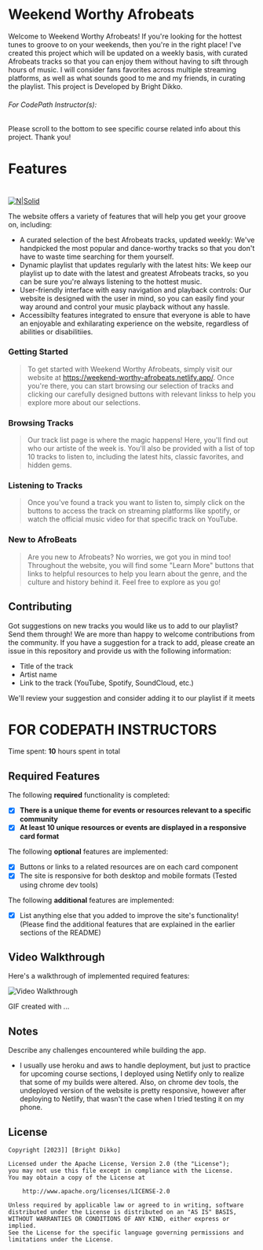 #  Weekend Worthy Afrobeats

Welcome to Weekend Worthy Afrobeats! If you're looking for the hottest tunes to groove to on your weekends, then you're in the right place! I've created this project which will be updated on a weekly basis, with curated Afrobeats tracks so that you can enjoy them without having to sift through hours of music. I will consider fans favorites across multiple streaming platforms, as well as what sounds good to me and my friends, in curating the playlist. This project is Developed by Bright Dikko.
###### For CodePath Instructor(s): 
Please scroll to the bottom to see specific course related info about this project. Thank you!


# Features
#
[![N|Solid](https://weekend-worthy-afrobeats.netlify.app/assets/girl-music-d518e73e.jpeg)](https://weekend-worthy-afrobeats.netlify.app/)

The website offers a variety of features that will help you get your groove on, including:
- A curated selection of the best Afrobeats tracks, updated weekly: We've handpicked the most popular and dance-worthy tracks so that you don't have to waste time searching for them yourself.
- Dynamic playlist that updates regularly with the latest hits: We keep our playlist up to date with the latest and greatest Afrobeats tracks, so you can be sure you're always listening to the hottest music.
- User-friendly interface with easy navigation and playback controls: Our website is designed with the user in mind, so you can easily find your way around and control your music playback without any hassle.
- Accessibilty features integrated to ensure that everyone is able to have an enjoyable and exhilarating experience on the website, regardless of abilities or disabilitiies.


### Getting Started
> To get started with Weekend Worthy Afrobeats, simply visit our website at https://weekend-worthy-afrobeats.netlify.app/. Once you're there, you can start browsing our selection of tracks and clicking our carefully designed buttons with relevant linkss to help you explore more about our selections.


### Browsing Tracks
> Our track list page is where the magic happens! Here, you'll find out who our artiste of the week is. You'll also be provided with a list of top 10 tracks to listen to, including the latest hits, classic favorites, and hidden gems.

### Listening to Tracks
> Once you've found a track you want to listen to, simply click on the buttons to access the track on streaming platforms like spotify, or watch the official music video for that specific track on YouTube.

### New to AfroBeats
> Are you new to Afrobeats? No worries, we got you in mind too! Throughout the website, you will find some "Learn More" buttons that links to helpful resources to help you learn about the genre, and the culture and history behind it. Feel free to explore as you go!


## Contributing
 Got suggestions on new tracks you would like us to add to our playlist? Send them through! We are more than happy to welcome contributions from the community. If you have a suggestion for a track to add, please create an issue in this repository and provide us with the following information:
- Title of the track
- Artist name
- Link to the track (YouTube, Spotify, SoundCloud, etc.)

We'll review your suggestion and consider adding it to our playlist if it meets 

# FOR CODEPATH INSTRUCTORS
Time spent: **10** hours spent in total

## Required Features

The following **required** functionality is completed:

- [x] **There is a unique theme for events or resources relevant to a specific community**
- [x] **At least 10 unique resources or events are displayed in a responsive card format**

The following **optional** features are implemented:

- [x] Buttons or links to a related resources are on each card component
- [x] The site is responsive for both desktop and mobile formats
(Tested using chrome dev tools)

The following **additional** features are implemented:

* [x] List anything else that you added to improve the site's functionality!
(Please find the additional features that are explained in the earlier sections of the README)

## Video Walkthrough

Here's a walkthrough of implemented required features:

<img src='http://i.imgur.com/link/to/your/gif/file.gif' title='Video Walkthrough' width='' alt='Video Walkthrough' />

<!-- Replace this with whatever GIF tool you used! -->
GIF created with ...  

## Notes
Describe any challenges encountered while building the app.
* I usually use heroku and aws to handle deployment, but just to practice for upcoming course sections, I deployed using Netlify only to realize that some of my builds were altered. Also, on chrome dev tools, the undeployed version of the website is pretty responsive, however after deploying to Netlify, that wasn't the case when I tried testing it on my phone.

## License

    Copyright [2023]] [Bright Dikko]

    Licensed under the Apache License, Version 2.0 (the "License");
    you may not use this file except in compliance with the License.
    You may obtain a copy of the License at

        http://www.apache.org/licenses/LICENSE-2.0

    Unless required by applicable law or agreed to in writing, software
    distributed under the License is distributed on an "AS IS" BASIS,
    WITHOUT WARRANTIES OR CONDITIONS OF ANY KIND, either express or implied.
    See the License for the specific language governing permissions and
    limitations under the License.
